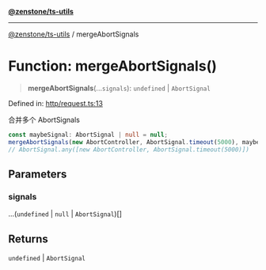 [**@zenstone/ts-utils**](../README.md)

***

[@zenstone/ts-utils](../globals.md) / mergeAbortSignals

# Function: mergeAbortSignals()

> **mergeAbortSignals**(...`signals`): `undefined` \| `AbortSignal`

Defined in: [http/request.ts:13](https://github.com/janpoem/ts-utils/blob/b9219c6997c227d9b9eb09f22e1ab95d12d9260c/src/http/request.ts#L13)

合并多个 AbortSignals

```ts
const maybeSignal: AbortSignal | null = null;
mergeAbortSignals(new AbortController, AbortSignal.timeout(5000), maybeSignal);
// AbortSignal.any([new AbortController, AbortSignal.timeout(5000)])
```

## Parameters

### signals

...(`undefined` \| `null` \| `AbortSignal`)[]

## Returns

`undefined` \| `AbortSignal`
